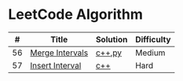 LeetCode Algorithm
========

| # | Title | Solution | Difficulty |
|---| ----- | -------- | ---------- |
|56|[Merge Intervals](https://leetcode.com/problems/merge-intervals/description/)|[c++](./algorithm/cpp/MergeIntervals/MergeIntervals.cpp),[py](./algorithm/python/MergeIntervals/MergeIntervals.py)|Medium|
|57|[Insert Interval](https://leetcode.com/problems/insert-interval/description/)|[c++](./algorithm/cpp/InsertInterval/InsertInterval.cpp)|Hard|
